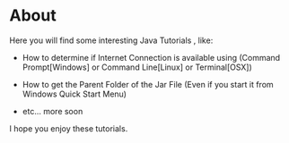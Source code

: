 # About

Here you will find some interesting Java Tutorials , like:
* How to determine if Internet Connection is available using (Command Prompt[Windows] or Command Line[Linux] or Terminal[OSX])

* How to get the Parent Folder of the Jar File (Even if you start it from Windows Quick Start Menu)
* etc... more soon

I hope you enjoy these tutorials.


